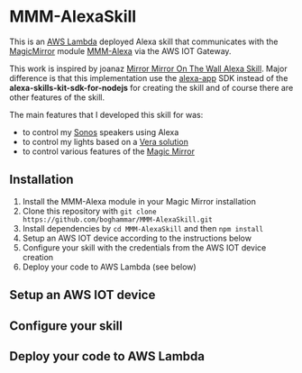 # MMM-AlexaSkill
This is an [AWS Lambda](http://aws.amazon.com/lambda) deployed Alexa skill that communicates with the [MagicMirror](https://github.com/MichMich/MagicMirror) module [MMM-Alexa](https://github.com/boghammar/MMM-Alexa) via the AWS IOT Gateway.

This work is inspired by joanaz [Mirror Mirror On The Wall Alexa Skill](https://github.com/joanaz/MirrorMirrorOnTheWallSkill). Major difference is that this implementation use the [alexa-app](https://github.com/alexa-js/alexa-app) SDK instead of the **alexa-skills-kit-sdk-for-nodejs** for creating the skill and of course there are other features of the skill. 

The main features that I developed this skill for was:
* to control my [Sonos](http://www.sonos.com/) speakers using Alexa
* to control my lights based on a [Vera solution](http://getvera.com/)
* to control various features of the [Magic Mirror](https://github.com/MichMich/MagicMirror)

## Installation
1. Install the MMM-Alexa module in your Magic Mirror installation
2. Clone this repository with `git clone https://github.com/boghammar/MMM-AlexaSkill.git`
3. Install dependencies by `cd MMM-AlexaSkill` and then `npm install`
4. Setup an AWS IOT device according to the instructions below
5. Configure your skill with the credentials from the AWS IOT device creation 
6. Deploy your code to AWS Lambda (see below)

## Setup an AWS IOT device

## Configure your skill

## Deploy your code to AWS Lambda
